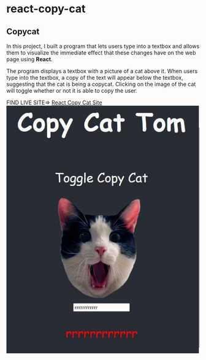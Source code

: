 # react-copy-cat

## Copycat

In this project, I built a program that lets users type into a textbox and allows them to visualize the immediate effect that these changes have on the web page using **React**.

The program displays a textbox with a picture of a cat above it. When users type into the textbox, a copy of the text will appear below the textbox,
suggesting that the cat is being a copycat. Clicking on the image of the cat will toggle whether or not it is able to copy the user.

FIND LIVE SITE=> [React Copy Cat Site](https://realgordon.github.io/react-copy-cat/)
![alt copy cat site image](images/site.JPG)
